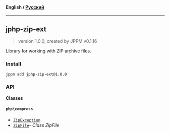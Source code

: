 #### **English** / [Русский](README.ru.md)

---

## jphp-zip-ext
> version 1.0.0, created by JPPM v0.1.16

Library for working with ZIP archive files.

### Install
```
jppm add jphp-zip-ext@1.0.0
```

### API
**Classes**

#### `php\compress`

- [`ZipException`](https://github.com/jphp-compiler/jphp/blob/master/exts/jphp-zip-ext/api-docs/classes/php/compress/ZipException.md)
- [`ZipFile`](https://github.com/jphp-compiler/jphp/blob/master/exts/jphp-zip-ext/api-docs/classes/php/compress/ZipFile.md)- _Class ZipFile_